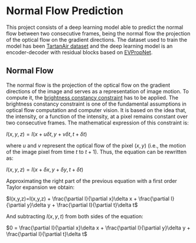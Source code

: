 # Normal Flow Prediction
This project consists of a deep learning model able to predict the normal flow between two consecutive frames, being the normal flow the projection of the optical flow on the gradient directions. The dataset used to train the model has been [TartanAir dataset](https://theairlab.org/tartanair-dataset/) and the deep learning model is an encoder-decoder with residual blocks based on [EVPropNet](https://prg.cs.umd.edu/EVPropNet).

## Normal Flow
The normal flow is the projection of the optical flow on the gradient directions of the image and serves as a representation of image motion. To compute it, the [brightness constancy constraint](https://www.cs.toronto.edu/~fleet/research/Papers/flowChapter05.pdf) has to be applied. The brightness constancy constraint is one of the fundamental assumptions in optical flow computation and computer vision. It is based on the idea that, the intensity, or a function of the intensity, at a pixel remains constant over two consecutive frames. The mathematical expression of this constraint is:

$I(x,y,z)=I(x + u \delta t, y + v \delta t, t + \delta t)$

where $u$ and $v$ represent the optical flow of the pixel $(x, y)$ (i.e., the motion of the image pixel from time $t$ to $t+1$). Thus, the equation can be rewritten as:

$I(x,y,z)=I(x + \delta x, y + \delta y, t + \delta t)$

Approximating the right part of the previous equation with a first order Taylor expansion we obtain:

$I(x,y,z)=I(x,y,z) + \frac{\partial I}{\partial x}\delta x + \frac{\partial I}{\partial y}\delta y + \frac{\partial I}{\partial t}\delta t$

And subtracting $I(x,y,t)$ from both sides of the equation:

$0 = \frac{\partial I}{\partial x}\delta x + \frac{\partial I}{\partial y}\delta y + \frac{\partial I}{\partial t}\delta t$

